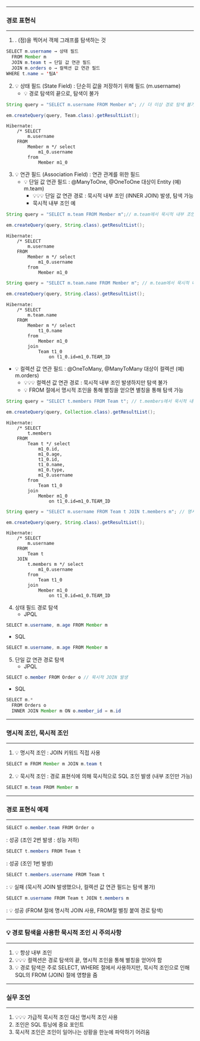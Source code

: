 -----
### 경로 표현식
-----
1. . (점)을 찍어서 객체 그래프를 탐색하는 것
```java
SELECT m.username → 상태 필드
  FROM Member m
  JOIN m.team t → 단일 값 연관 필드
  JOIN m.orders o → 컬렉션 값 연관 필드
WHERE t.name = '팀A'
```

2. 💡 상태 필드 (State Field) : 단순히 값을 저장하기 위해 필드 (m.username)
   - 💡 경로 탐색의 끝으로, 탐색이 불가

```java
String query = "SELECT m.username FROM Member m"; // 더 이상 경로 탐색 불가

em.createQuery(query, Team.class).getResultList();
```
```
Hibernate: 
    /* SELECT
        m.username 
    FROM
        Member m */ select
            m1_0.username 
        from
            Member m1_0
```

3. 💡 연관 필드 (Association Field) : 연관 관계를 위한 필드
   - 💡 단일 값 연관 필드 : @ManyToOne, @OneToOne 대상이 Entity (예) m.team)
      + 💡💡💡 단일 값 연관 경로 : 묵시적 내부 조인 (INNER JOIN) 발생, 탐색 가능
      + 묵시적 내부 조인 예
```java
String query = "SELECT m.team FROM Member m";// m.team에서 묵시적 내부 조인 발생, 탐색 가능

em.createQuery(query, String.class).getResultList();
```
```
Hibernate: 
    /* SELECT
        m.username 
    FROM
        Member m */ select
            m1_0.username 
        from
            Member m1_0
```
```java
String query = "SELECT m.team.name FROM Member m"; // m.team에서 묵시적 내부 조인 발생, 탐색 가능

em.createQuery(query, String.class).getResultList();
```
```
Hibernate: 
    /* SELECT
        m.team.name 
    FROM
        Member m */ select
            t1_0.name 
        from
            Member m1_0 
        join
            Team t1_0 
                on t1_0.id=m1_0.TEAM_ID
```

   - 💡 컬렉션 값 연관 필드 : @OneToMany, @ManyToMany 대상이 컬렉션 (예) m.orders)
      + 💡💡💡 컬렉션 값 연관 경로 : 묵시적 내부 조인 발생하지만 탐색 불가
      + 💡 FROM 절에서 명시적 조인을 통해 별칭을 얻으면 별칭을 통해 탐색 가능
```java
String query = "SELECT t.members FROM Team t"; // t.members에서 묵시적 내부 조인 발생, 탐색 불가

em.createQuery(query, Collection.class).getResultList();
```
```
Hibernate: 
    /* SELECT
        t.members 
    FROM
        Team t */ select
            m1_0.id,
            m1_0.age,
            t1_0.id,
            t1_0.name,
            m1_0.type,
            m1_0.username 
        from
            Team t1_0 
        join
            Member m1_0 
                on t1_0.id=m1_0.TEAM_ID
```

```java
String query = "SELECT m.username FROM Team t JOIN t.members m"; // 명시적 조인을 통해 경로 탐색 가능

em.createQuery(query, String.class).getResultList();
```
```
Hibernate: 
    /* SELECT
        m.username 
    FROM
        Team t 
    JOIN
        t.members m */ select
            m1_0.username 
        from
            Team t1_0 
        join
            Member m1_0 
                on t1_0.id=m1_0.TEAM_ID
```

4. 상태 필드 경로 탐색
   - JPQL
```java
SELECT m.username, m.age FROM Member m
```
   - SQL
```java
SELECT m.username, m.age FROM Member m
```

5. 단일 값 연관 경로 탐색
   - JPQL
```java
SELECT o.member FROM Order o // 묵시적 JOIN 발생
```
  - SQL
```java
SELECT m.*
  FROM Orders o
  INNER JOIN Member m ON o.member_id = m.id
```

-----
### 명시적 조인, 묵시적 조인
-----
1. 💡 명시적 조인 : JOIN 키워드 직접 사용
```java
SELECT m FROM Member m JOIN m.team t
```

2. 💡 묵시적 조인 : 경로 표현식에 의해 묵시적으로 SQL 조인 발생 (내부 조인만 가능)
```java
SELECT m.team FROM Member m
```

-----
### 경로 표현식 예제
-----
```java
SELECT o.member.team FROM Order o
```
: 성공 (조인 2번 발생 : 성능 저하)

```java
SELECT t.members FROM Team t
```
: 성공 (조인 1번 발생)

```java
SELECT t.members.username FROM Team t
```
: 💡 실패 (묵시적 JOIN 발생했으나, 컬렉션 값 연관 필드는 탐색 불가)

```java
SELECT m.username FROM Team t JOIN t.members m
```
: 💡 성공 (FROM 절에 명시적 JOIN 사용, FROM절 별칭 붙여 경로 탐색)

-----
### 💡 경로 탐색을 사용한 묵시적 조인 시 주의사항
-----
1. 💡 항상 내부 조인
2. 💡💡💡 컬렉션은 경로 탐색의 끝, 명시적 조인을 통해 별칭을 얻어야 함
3. 💡 경로 탐색은 주로 SELECT, WHERE 절에서 사용하지만, 묵시적 조인으로 인해 SQL의 FROM (JOIN) 절에 영향을 줌

-----
### 실무 조언
-----
1. 💡💡💡 가급적 묵시적 조인 대신 명시적 조인 사용
2. 조인은 SQL 튜닝에 중요 포인트
3. 묵시적 조인은 조인이 일어나는 상황을 한눈에 파악하기 어려움

